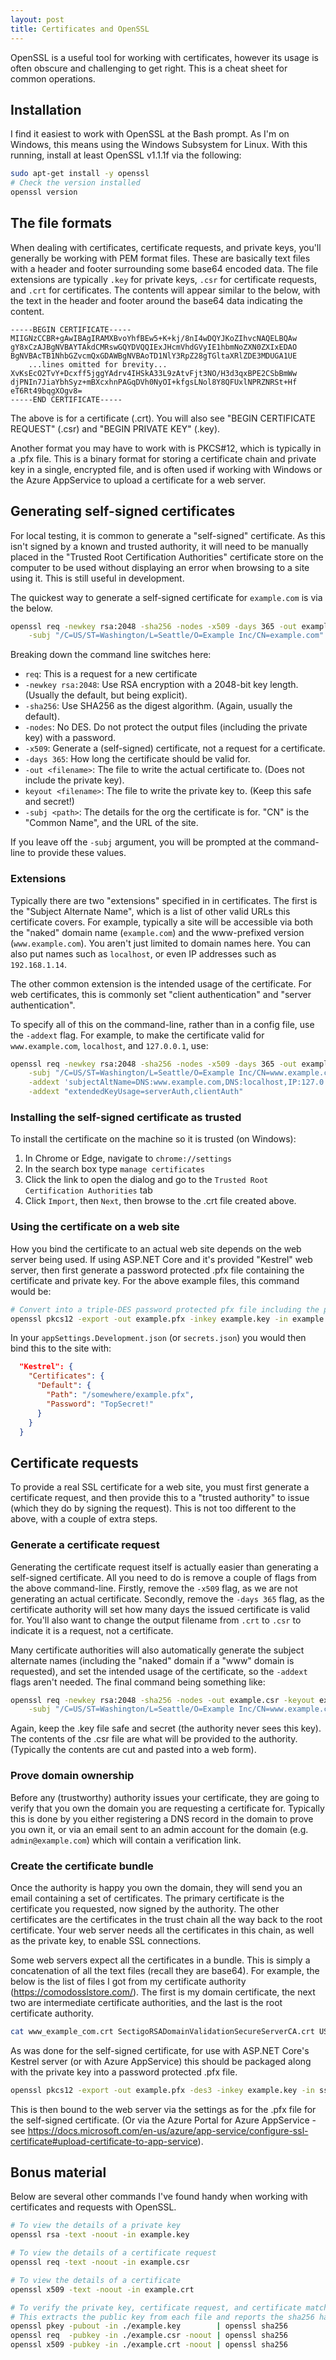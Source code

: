 ```yaml
---
layout: post
title: Certificates and OpenSSL
---
```


OpenSSL is a useful tool for working with certificates, however its usage is often obscure and
challenging to get right. This is a cheat sheet for common operations.

## Installation

I find it easiest to work with OpenSSL at the Bash prompt. As I'm on Windows, this means using the
Windows Subsystem for Linux. With this running, install at least OpenSSL v1.1.1f via the following:

```bash
sudo apt-get install -y openssl
# Check the version installed
openssl version
```

## The file formats

When dealing with certificates, certificate requests, and private keys, you'll generally be working
with PEM format files. These are basically text files with a header and footer surrounding some base64
encoded data. The file extensions are typically `.key` for private keys, `.csr` for certificate requests,
and `.crt` for certificates. The contents will appear similar to the below, with the text in the header
and footer around the base64 data indicating the content.

```
-----BEGIN CERTIFICATE-----
MIIGNzCCBR+gAwIBAgIRAMXBvoYhfBEw5+K+kj/8nI4wDQYJKoZIhvcNAQELBQAw
gY8xCzAJBgNVBAYTAkdCMRswGQYDVQQIExJHcmVhdGVyIE1hbmNoZXN0ZXIxEDAO
BgNVBAcTB1NhbGZvcmQxGDAWBgNVBAoTD1NlY3RpZ28gTGltaXRlZDE3MDUGA1UE
    ...lines omitted for brevity...
XvKsEcO2TvY+Dcxff5jggYAdrv4IHSkA33L9zAtvFjt3NO/H3d3qxBPE2CSbBmWw
djPNIn7JiaYbhSyz+mBXcxhnPAGqDVh0NyOI+kfgsLNol8Y8QFUxlNPRZNRSt+Hf
eT6Rt49bqgXOgv8=
-----END CERTIFICATE-----
```

The above is for a certificate (.crt). You will also see "BEGIN CERTIFICATE REQUEST" (.csr) and
"BEGIN PRIVATE KEY" (.key).

Another format you may have to work with is PKCS#12, which is typically in a .pfx file. This is a
binary format for storing a certificate chain and private key in a single, encrypted file, and is
often used if working with Windows or the Azure AppService to upload a certificate for a web server.

## Generating self-signed certificates

For local testing, it is common to generate a "self-signed" certificate. As this isn't signed by a
known and trusted authority, it will need to be manually placed in the "Trusted Root Certification
Authorities" certificate store on the computer to be used without displaying an error when browsing
to a site using it. This is still useful in development.

The quickest way to generate a self-signed certificate for `example.com` is via the below.

```bash
openssl req -newkey rsa:2048 -sha256 -nodes -x509 -days 365 -out example.crt -keyout example.key \
    -subj "/C=US/ST=Washington/L=Seattle/O=Example Inc/CN=example.com"
```

Breaking down the command line switches here:

- `req`: This is a request for a new certificate
- `-newkey rsa:2048`: Use RSA encryption with a 2048-bit key length. (Usually the default, but being explicit).
- `-sha256`: Use SHA256 as the digest algorithm. (Again, usually the default).
- `-nodes`: No DES. Do not protect the output files (including the private key) with a password.
- `-x509`: Generate a (self-signed) certificate, not a request for a certificate.
- `-days 365`: How long the certificate should be valid for.
- `-out <filename>`: The file to write the actual certificate to. (Does not include the private key).
- `keyout <filename>`: The file to write the private key to. (Keep this safe and secret!)
- `-subj <path>`: The details for the org the certificate is for. "CN" is the "Common Name", and the URL of the site.

If you leave off the `-subj` argument, you will be prompted at the command-line to provide these values.

### Extensions

Typically there are two "extensions" specified in in certificates. The first is the "Subject Alternate Name",
which is a list of other valid URLs this certificate covers. For example, typically a site will be accessible
via both the "naked" domain name (`example.com`) and the www-prefixed version (`www.example.com`). You aren't
just limited to domain names here. You can also put names such as `localhost`, or even IP addresses such
as `192.168.1.14`.

The other common extension is the intended usage of the certificate. For web certificates, this is commonly
set "client authentication" and "server authentication".

To specify all of this on the command-line, rather than in a config file, use the `-addext` flag. For example,
to make the certificate valid for `www.example.com`, `localhost`, and `127.0.0.1`, use:

```bash
openssl req -newkey rsa:2048 -sha256 -nodes -x509 -days 365 -out example.crt -keyout example.key \
    -subj "/C=US/ST=Washington/L=Seattle/O=Example Inc/CN=www.example.com" \
    -addext 'subjectAltName=DNS:www.example.com,DNS:localhost,IP:127.0.0.1' \
    -addext "extendedKeyUsage=serverAuth,clientAuth"
```

### Installing the self-signed certificate as trusted

To install the certificate on the machine so it is trusted (on Windows):

1. In Chrome or Edge, navigate to `chrome://settings`
2. In the search box type `manage certificates`
3. Click the link to open the dialog and go to the `Trusted Root Certification Authorities` tab
4. Click `Import`, then `Next`, then browse to the .crt file created above.

### Using the certificate on a web site

How you bind the certificate to an actual web site depends on the web server being used. If using
ASP.NET Core and it's provided "Kestrel" web server, then first generate a password protected .pfx
file containing the certificate and private key. For the above example files, this command would be:

```bash
# Convert into a triple-DES password protected pfx file including the private key (you be prompted for a password)
openssl pkcs12 -export -out example.pfx -inkey example.key -in example.crt -des3 -password
```

In your `appSettings.Development.json` (or `secrets.json`) you would then bind this to the site with:

```json
  "Kestrel": {
    "Certificates": {
      "Default": {
        "Path": "/somewhere/example.pfx",
        "Password": "TopSecret!"
      }
    }
  }
```

## Certificate requests

To provide a real SSL certificate for a web site, you must first generate a certificate request, and
then provide this to a "trusted authority" to issue (which they do by signing the request). This is
not too different to the above, with a couple of extra steps.

### Generate a certificate request

Generating the certificate request itself is actually easier than generating a self-signed certificate.
All you need to do is remove a couple of flags from the above command-line. Firstly, remove the `-x509`
flag, as we are not generating an actual certificate. Secondly, remove the `-days 365` flag, as the
certificate authority will set how many days the issued certificate is valid for. You'll also want to
change the output filename from `.crt` to `.csr` to indicate it is a request, not a certificate.

Many certificate authorities will also automatically generate the subject alternate names (including
the "naked" domain if a "www" domain is requested), and set the intended usage of the certificate,
so the `-addext` flags aren't needed. The final command being something like:

```bash
openssl req -newkey rsa:2048 -sha256 -nodes -out example.csr -keyout example.key \
    -subj "/C=US/ST=Washington/L=Seattle/O=Example Inc/CN=www.example.com"
```

Again, keep the .key file safe and secret (the authority never sees this key). The contents
of the .csr file are what will be provided to the authority. (Typically the contents are cut and
pasted into a web form).

### Prove domain ownership

Before any (trustworthy) authority issues your certificate, they are going to verify that you
own the domain you are requesting a certificate for. Typically this is done by you either registering
a DNS record in the domain to prove you own it, or via an email sent to an admin account for the domain
(e.g. `admin@example.com`) which will contain a verification link.

### Create the certificate bundle

Once the authority is happy you own the domain, they will send you an email containing a set of certificates.
The primary certificate is the certificate you requested, now signed by the authority. The other certificates
are the certificates in the trust chain all the way back to the root certificate. Your web server needs
all the certificates in this chain, as well as the private key, to enable SSL connections.

Some web servers expect all the certificates in a bundle. This is simply a concatenation of all the
text files (recall they are base64). For example, the below is the list of files I got from my certificate
authority (<https://comodosslstore.com/>). The first is my domain certificate, the next two are intermediate
certificate authorities, and the last is the root certificate authority.

```bash
cat www_example_com.crt SectigoRSADomainValidationSecureServerCA.crt USERTrustRSAAAACA.crt AAACertificateServices.crt >> ssl_bundle.crt
```

As was done for the self-signed certificate, for use with ASP.NET Core's Kestrel server (or with Azure
AppService) this should be packaged along with the private key into a password protected .pfx file.

```bash
openssl pkcs12 -export -out example.pfx -des3 -inkey example.key -in ssl_bundle.crt -password
```

This is then bound to the web server via the settings as for the .pfx file for the self-signed certificate.
(Or via the Azure Portal for Azure AppService - see <https://docs.microsoft.com/en-us/azure/app-service/configure-ssl-certificate#upload-certificate-to-app-service>).

## Bonus material

Below are several other commands I've found handy when working with certificates and requests with OpenSSL.

```bash
# To view the details of a private key
openssl rsa -text -noout -in example.key

# To view the details of a certificate request
openssl req -text -noout -in example.csr

# To view the details of a certificate
openssl x509 -text -noout -in example.crt

# To verify the private key, certificate request, and certificate match
# This extracts the public key from each file and reports the sha256 hash of it
openssl pkey -pubout -in ./example.key        | openssl sha256
openssl req  -pubkey -in ./example.csr -noout | openssl sha256
openssl x509 -pubkey -in ./example.crt -noout | openssl sha256
```